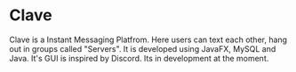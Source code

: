 # Clave
Clave is a Instant Messaging Platfrom. Here users can text each other, hang out in groups called "Servers". It is developed using JavaFX, MySQL and Java. It's GUI is inspired by Discord. Its in development at the moment.
